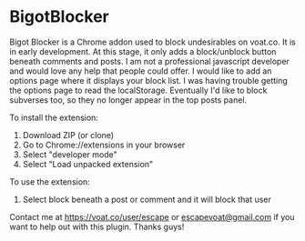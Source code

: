 # BigotBlocker

Bigot Blocker is a Chrome addon used to block undesirables on voat.co. It is in early development. At this stage, it only adds a block/unblock button beneath comments and posts. I am not a professional javascript developer and would love any help that people could offer. I would like to add an options page where it displays your block list. I was having trouble getting the options page to read the localStorage. Eventually I'd like to block subverses too, so they no longer appear in the top posts panel.

To install the extension:

1. Download ZIP (or clone)
2. Go to Chrome://extensions in your browser
3. Select "developer mode"
4. Select "Load unpacked extension"

To use the extension:

1. Select block beneath a post or comment and it will block that user

Contact me at https://voat.co/user/escape or escapevoat@gmail.com if you want to help out with this plugin. Thanks guys!